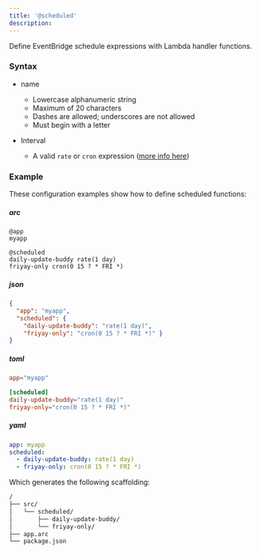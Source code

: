 ```yaml
---
title: '@scheduled'
description: 
---
```


Define EventBridge schedule expressions with Lambda handler functions.

### Syntax

- name
  - Lowercase alphanumeric string
  - Maximum of 20 characters
  - Dashes are allowed; underscores are not allowed
  - Must begin with a letter

- Interval
  - A valid `rate` or `cron` expression ([more info here](https://docs.aws.amazon.com/lambda/latest/dg/tutorial-scheduled-events-schedule-expressions.html))

### Example

These configuration examples show how to define scheduled functions:

<arc-tab-bar>

<arc-tab label="arc">

  <h5>arc</h5>

  <div slot="content">

```arc
@app
myapp

@scheduled
daily-update-buddy rate(1 day)
friyay-only cron(0 15 ? * FRI *)
```

  </div>

</arc-tab>

<arc-tab label="json">

  <h5>json</h5>

  <div slot="content">

```json
{
  "app": "myapp",
  "scheduled": {
    "daily-update-buddy": "rate(1 day)",
    "friyay-only": "cron(0 15 ? * FRI *)" }
}
```

  </div>

</arc-tab>

<arc-tab label="toml">

  <h5>toml</h5>

  <div slot="content">

```toml
app="myapp"

[scheduled]
daily-update-buddy="rate(1 day)"
friyay-only="cron(0 15 ? * FRI *)"
```

  </div>

</arc-tab>

<arc-tab label="yaml">

  <h5>yaml</h5>

  <div slot="content">

```yaml
app: myapp
scheduled:
  - daily-update-buddy: rate(1 day)
  - friyay-only: cron(0 15 ? * FRI *)
```

  </div>

</arc-tab>

</arc-tab-bar>


Which generates the following scaffolding:

```bash
/
├── src/
│   └── scheduled/
│       ├── daily-update-buddy/
│       └── friyay-only/
├── app.arc
└── package.json
```
